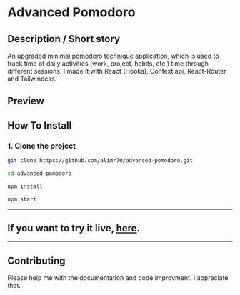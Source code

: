 # Advanced Pomodoro

## Description / Short story

An upgraded minimal pomodoro technique application, which is used to track time of daily activities (work, project, habits, etc.) time through different sessions. I made it with React (Hooks), Context api, React-Router and Tailwindcss.

## Preview

## How To Install

### 1. Clone the project

```bash
git clone https://github.com/alimr70/advanced-pomodoro.git

cd advanced-pomodoro

npm install

npm start
```

<hr>

## If you want to try it live, [here](https://advanced-pomodoro.netlify.app/).

<hr>

## Contributing

Please help me with the documentation and code improvment. I appreciate that.
